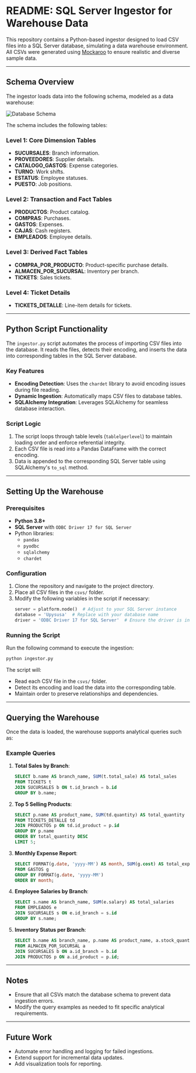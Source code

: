 # README: SQL Server Ingestor for Warehouse Data

This repository contains a Python-based ingestor designed to load CSV files into a SQL Server database, simulating a data warehouse environment. All CSVs were generated using [Mockaroo](https://mockaroo.com/) to ensure realistic and diverse sample data.

---

## Schema Overview
The ingestor loads data into the following schema, modeled as a data warehouse:

![Database Schema](![image](https://github.com/user-attachments/assets/0f023a91-8934-4fa2-a125-ad4dfe3874f7))

The schema includes the following tables:

### Level 1: Core Dimension Tables
- **SUCURSALES**: Branch information.
- **PROVEEDORES**: Supplier details.
- **CATALOGO_GASTOS**: Expense categories.
- **TURNO**: Work shifts.
- **ESTATUS**: Employee statuses.
- **PUESTO**: Job positions.

### Level 2: Transaction and Fact Tables
- **PRODUCTOS**: Product catalog.
- **COMPRAS**: Purchases.
- **GASTOS**: Expenses.
- **CAJAS**: Cash registers.
- **EMPLEADOS**: Employee details.

### Level 3: Derived Fact Tables
- **COMPRA_POR_PRODUCTO**: Product-specific purchase details.
- **ALMACEN_POR_SUCURSAL**: Inventory per branch.
- **TICKETS**: Sales tickets.

### Level 4: Ticket Details
- **TICKETS_DETALLE**: Line-item details for tickets.

---

## Python Script Functionality
The `ingestor.py` script automates the process of importing CSV files into the database. It reads the files, detects their encoding, and inserts the data into corresponding tables in the SQL Server database.

### Key Features
- **Encoding Detection**: Uses the `chardet` library to avoid encoding issues during file reading.
- **Dynamic Ingestion**: Automatically maps CSV files to database tables.
- **SQLAlchemy Integration**: Leverages SQLAlchemy for seamless database interaction.

### Script Logic
1. The script loops through table levels (`tablelperlevel`) to maintain loading order and enforce referential integrity.
2. Each CSV file is read into a Pandas DataFrame with the correct encoding.
3. Data is appended to the corresponding SQL Server table using SQLAlchemy's `to_sql` method.

---

## Setting Up the Warehouse

### Prerequisites
- **Python 3.8+**
- **SQL Server** with `ODBC Driver 17 for SQL Server`
- Python libraries:
  - `pandas`
  - `pyodbc`
  - `sqlalchemy`
  - `chardet`

### Configuration
1. Clone the repository and navigate to the project directory.
2. Place all CSV files in the `csvs/` folder.
3. Modify the following variables in the script if necessary:
   ```python
   server = platform.node()  # Adjust to your SQL Server instance
   database = 'Upysusa'  # Replace with your database name
   driver = 'ODBC Driver 17 for SQL Server'  # Ensure the driver is installed
   ```

### Running the Script
Run the following command to execute the ingestion:
```bash
python ingestor.py
```
The script will:
- Read each CSV file in the `csvs/` folder.
- Detect its encoding and load the data into the corresponding table.
- Maintain order to preserve relationships and dependencies.

---

## Querying the Warehouse
Once the data is loaded, the warehouse supports analytical queries such as:

### Example Queries
1. **Total Sales by Branch**:
   ```sql
   SELECT b.name AS branch_name, SUM(t.total_sale) AS total_sales
   FROM TICKETS t
   JOIN SUCURSALES b ON t.id_branch = b.id
   GROUP BY b.name;
   ```

2. **Top 5 Selling Products**:
   ```sql
   SELECT p.name AS product_name, SUM(td.quantity) AS total_quantity
   FROM TICKETS_DETALLE td
   JOIN PRODUCTOS p ON td.id_product = p.id
   GROUP BY p.name
   ORDER BY total_quantity DESC
   LIMIT 5;
   ```

3. **Monthly Expense Report**:
   ```sql
   SELECT FORMAT(g.date, 'yyyy-MM') AS month, SUM(g.cost) AS total_expense
   FROM GASTOS g
   GROUP BY FORMAT(g.date, 'yyyy-MM')
   ORDER BY month;
   ```

4. **Employee Salaries by Branch**:
   ```sql
   SELECT s.name AS branch_name, SUM(e.salary) AS total_salaries
   FROM EMPLEADOS e
   JOIN SUCURSALES s ON e.id_branch = s.id
   GROUP BY s.name;
   ```

5. **Inventory Status per Branch**:
   ```sql
   SELECT b.name AS branch_name, p.name AS product_name, a.stock_quantity
   FROM ALMACEN_POR_SUCURSAL a
   JOIN SUCURSALES b ON a.id_branch = b.id
   JOIN PRODUCTOS p ON a.id_product = p.id;
   ```

---

## Notes
- Ensure that all CSVs match the database schema to prevent data ingestion errors.
- Modify the query examples as needed to fit specific analytical requirements.

---

## Future Work
- Automate error handling and logging for failed ingestions.
- Extend support for incremental data updates.
- Add visualization tools for reporting.
